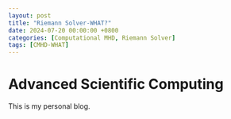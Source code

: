 ```yaml
---
layout: post
title: "Riemann Solver-WHAT?"
date: 2024-07-20 00:00:00 +0800
categories: [Computational MHD, Riemann Solver]
tags: [CMHD-WHAT]
---
```


# Advanced Scientific Computing

This is my personal blog.
